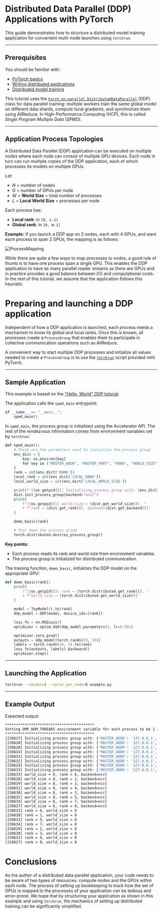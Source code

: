 
# Distributed Data Parallel (DDP) Applications with PyTorch

This guide demonstrates how to structure a distributed model training application for convenient multi-node launches using `torchrun`.

---

## Prerequisites

You should be familiar with:

- [PyTorch basics](https://pytorch.org/tutorials/beginner/deep_learning_60min_blitz.html)
- [Writing distributed applications](https://pytorch.org/tutorials/intermediate/dist_tuto.html)
- [Distributed model training](https://pytorch.org/tutorials/intermediate/ddp_tutorial.html)

This tutorial uses the [`torch.nn.parallel.DistributedDataParallel`](https://docs.pytorch.org/docs/stable/generated/torch.nn.parallel.DistributedDataParallel.html#torch.nn.parallel.DistributedDataParallel) (DDP) class for data parallel training: multiple workers train the same global model on different data shards, compute local gradients, and synchronize them using AllReduce. In High-Performance Computing (HCP), this is called _Single Program Multiple Data_ (SPMD).

---

## Application Process Topologies

A Distributed Data Parallel (DDP) application can be executed on
multiple nodes where each node can consist of multiple GPU
devices. Each node in turn can run multiple copies of the DDP
application, each of which processes its models on multiple GPUs.

Let:
- _N_ = number of nodes
- _G_ = number of GPUs per node
- _W_ = **World Size** = total number of processes
- _L_ = **Local World Size** = processes per node

Each process has:
- **Local rank**: in `[0, L-1]`
- **Global rank**: in `[0, W-1]`

**Example:**
If you launch a DDP app on 2 nodes, each with 4 GPUs, and want each process to span 2 GPUs, the mapping is as follows:

![ProcessMapping](https://user-images.githubusercontent.com/875518/77676984-4c81e400-6f4c-11ea-87d8-f2ff505a99da.png)

While there are quite a few ways to map processes to nodes, a good rule of thumb is to have one process span a single GPU. This enables the DDP application to have as many parallel reader streams as there are GPUs and in practice provides a good balance between I/O and computational costs. In the rest of this tutorial, we assume that the application follows this heuristic.

# Preparing and launching a DDP application

Independent of how a DDP application is launched, each process needs a mechanism to know its global and local ranks. Once this is known, all processes create a `ProcessGroup` that enables them to participate in collective communication operations such as AllReduce.

A convenient way to start multiple DDP processes and initialize all values needed to create a `ProcessGroup` is to use the [`torchrun`](https://docs.pytorch.org/docs/stable/elastic/run.html) script provided with PyTorch.

---

## Sample Application

This example is based on the ["Hello, World" DDP tutorial](https://pytorch.org/tutorials/intermediate/ddp_tutorial.html).

The application calls the `spmd_main` entrypoint:

```python
if __name__ == "__main__":
    spmd_main()
```

In `spmd_main`, the process group is initialized using the Accelerator API. The rest of the rendezvous information comes from environment variables set by `torchrun`:

```python
def spmd_main():
    # These are the parameters used to initialize the process group
    env_dict = {
        key: os.environ[key]
        for key in ("MASTER_ADDR", "MASTER_PORT", "RANK", "WORLD_SIZE")
    }
    rank = int(env_dict['RANK'])
    local_rank = int(env_dict['LOCAL_RANK'])
    local_world_size = int(env_dict['LOCAL_WORLD_SIZE'])

    print(f"[{os.getpid()}] Initializing process group with: {env_dict}")
    dist.init_process_group(backend="nccl")
    print(
        f"[{os.getpid()}] world_size = {dist.get_world_size()}, "
        + f"rank = {dist.get_rank()}, backend={dist.get_backend()}"
    )

    demo_basic(rank)

    # Tear down the process group
    torch.distributed.destroy_process_group()
```

**Key points:**
- Each process reads its rank and world size from environment variables.
- The process group is initialized for distributed communication.

The training function, `demo_basic`, initializes the DDP model on the appropriate GPU:

```python
def demo_basic(rank):
    print(
        f"[{os.getpid()}] rank = {torch.distributed.get_rank()}, "
        + f"world_size = {torch.distributed.get_world_size()}"
    )

    model = ToyModel().to(rank)
    ddp_model = DDP(model, device_ids=[rank])

    loss_fn = nn.MSELoss()
    optimizer = optim.SGD(ddp_model.parameters(), lr=0.001)

    optimizer.zero_grad()
    outputs = ddp_model(torch.randn(20, 10))
    labels = torch.randn(20, 5).to(rank)
    loss_fn(outputs, labels).backward()
    optimizer.step()
```

---

## Launching the Application

```sh
torchrun --nnodes=1 --nproc_per_node=8 example.py
```

---

## Example Output

Expected output:

```sh
*****************************************
Setting OMP_NUM_THREADS environment variable for each process to be 1 in default, to avoid your system being overloaded, please further tune the variable for optimal performance in your application as needed.
*****************************************
[238627] Initializing process group with: {'MASTER_ADDR': '127.0.0.1', 'MASTER_PORT': '29500', 'RANK': '0', 'WORLD_SIZE': '8'}
[238630] Initializing process group with: {'MASTER_ADDR': '127.0.0.1', 'MASTER_PORT': '29500', 'RANK': '3', 'WORLD_SIZE': '8'}
[238628] Initializing process group with: {'MASTER_ADDR': '127.0.0.1', 'MASTER_PORT': '29500', 'RANK': '1', 'WORLD_SIZE': '8'}
[238634] Initializing process group with: {'MASTER_ADDR': '127.0.0.1', 'MASTER_PORT': '29500', 'RANK': '7', 'WORLD_SIZE': '8'}
[238631] Initializing process group with: {'MASTER_ADDR': '127.0.0.1', 'MASTER_PORT': '29500', 'RANK': '4', 'WORLD_SIZE': '8'}
[238632] Initializing process group with: {'MASTER_ADDR': '127.0.0.1', 'MASTER_PORT': '29500', 'RANK': '5', 'WORLD_SIZE': '8'}
[238629] Initializing process group with: {'MASTER_ADDR': '127.0.0.1', 'MASTER_PORT': '29500', 'RANK': '2', 'WORLD_SIZE': '8'}
[238633] Initializing process group with: {'MASTER_ADDR': '127.0.0.1', 'MASTER_PORT': '29500', 'RANK': '6', 'WORLD_SIZE': '8'}
[238633] world_size = 8, rank = 6, backend=nccl
[238628] world_size = 8, rank = 1, backend=nccl
[238629] world_size = 8, rank = 2, backend=nccl
[238631] world_size = 8, rank = 4, backend=nccl
[238630] world_size = 8, rank = 3, backend=nccl
[238632] world_size = 8, rank = 5, backend=nccl
[238634] world_size = 8, rank = 7, backend=nccl
[238627] world_size = 8, rank = 0, backend=nccl
[238633] rank = 6, world_size = 8
[238628] rank = 1, world_size = 8
[238632] rank = 5, world_size = 8
[238634] rank = 7, world_size = 8
[238629] rank = 2, world_size = 8
[238630] rank = 3, world_size = 8
[238631] rank = 4, world_size = 8
[238627] rank = 0, world_size = 8
```

# Conclusions

As the author of a distributed data parallel application, your code needs to be aware of two types of resources: compute nodes and the GPUs within each node. The process of setting up bookkeeping to track how the set of GPUs is mapped to the processes of your application can be tedious and error-prone. We hope that by structuring your application as shown in this example and using `torchrun`, the mechanics of setting up distributed training can be significantly simplified.
